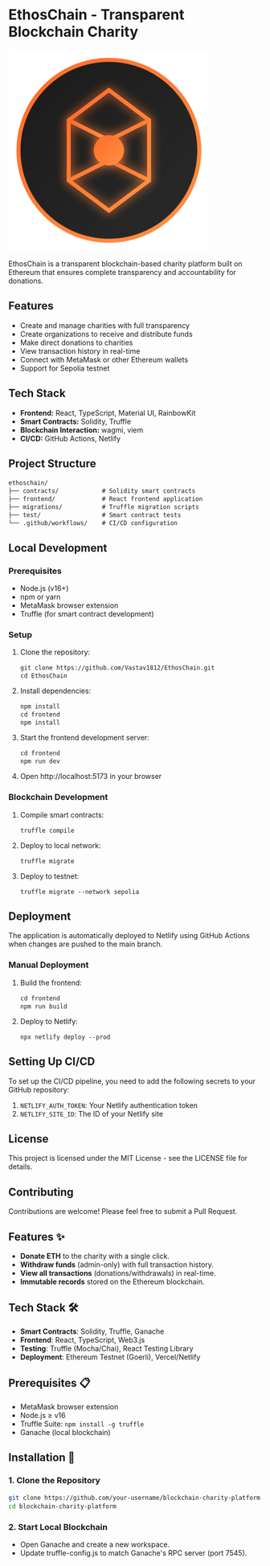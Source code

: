 # EthosChain - Transparent Blockchain Charity

![EthosChain Logo](frontend/public/ethoschain-logo.svg)

EthosChain is a transparent blockchain-based charity platform built on Ethereum that ensures complete transparency and accountability for donations.

## Features

- Create and manage charities with full transparency
- Create organizations to receive and distribute funds
- Make direct donations to charities
- View transaction history in real-time
- Connect with MetaMask or other Ethereum wallets
- Support for Sepolia testnet

## Tech Stack

- **Frontend:** React, TypeScript, Material UI, RainbowKit
- **Smart Contracts:** Solidity, Truffle
- **Blockchain Interaction:** wagmi, viem
- **CI/CD:** GitHub Actions, Netlify

## Project Structure

```
ethoschain/
├── contracts/            # Solidity smart contracts
├── frontend/             # React frontend application
├── migrations/           # Truffle migration scripts
├── test/                 # Smart contract tests
└── .github/workflows/    # CI/CD configuration
```

## Local Development

### Prerequisites

- Node.js (v16+)
- npm or yarn
- MetaMask browser extension
- Truffle (for smart contract development)

### Setup

1. Clone the repository:
   ```
   git clone https://github.com/Vastav1812/EthosChain.git
   cd EthosChain
   ```

2. Install dependencies:
   ```
   npm install
   cd frontend
   npm install
   ```

3. Start the frontend development server:
   ```
   cd frontend
   npm run dev
   ```

4. Open http://localhost:5173 in your browser

### Blockchain Development

1. Compile smart contracts:
   ```
   truffle compile
   ```

2. Deploy to local network:
   ```
   truffle migrate
   ```

3. Deploy to testnet:
   ```
   truffle migrate --network sepolia
   ```

## Deployment

The application is automatically deployed to Netlify using GitHub Actions when changes are pushed to the main branch.

### Manual Deployment

1. Build the frontend:
   ```
   cd frontend
   npm run build
   ```

2. Deploy to Netlify:
   ```
   npx netlify deploy --prod
   ```

## Setting Up CI/CD

To set up the CI/CD pipeline, you need to add the following secrets to your GitHub repository:

1. `NETLIFY_AUTH_TOKEN`: Your Netlify authentication token
2. `NETLIFY_SITE_ID`: The ID of your Netlify site

## License

This project is licensed under the MIT License - see the LICENSE file for details.

## Contributing

Contributions are welcome! Please feel free to submit a Pull Request.

## Features ✨
- **Donate ETH** to the charity with a single click.
- **Withdraw funds** (admin-only) with full transaction history.
- **View all transactions** (donations/withdrawals) in real-time.
- **Immutable records** stored on the Ethereum blockchain.

## Tech Stack 🛠️
- **Smart Contracts**: Solidity, Truffle, Ganache
- **Frontend**: React, TypeScript, Web3.js
- **Testing**: Truffle (Mocha/Chai), React Testing Library
- **Deployment**: Ethereum Testnet (Goerli), Vercel/Netlify

## Prerequisites 📋
- MetaMask browser extension
- Node.js ≥ v16
- Truffle Suite: `npm install -g truffle`
- Ganache (local blockchain)

## Installation 🚀

### 1. Clone the Repository
```bash
git clone https://github.com/your-username/blockchain-charity-platform.git
cd blockchain-charity-platform
```
### 2. Start Local Blockchain
- Open Ganache and create a new workspace.
- Update truffle-config.js to match Ganache's RPC server (port 7545).


